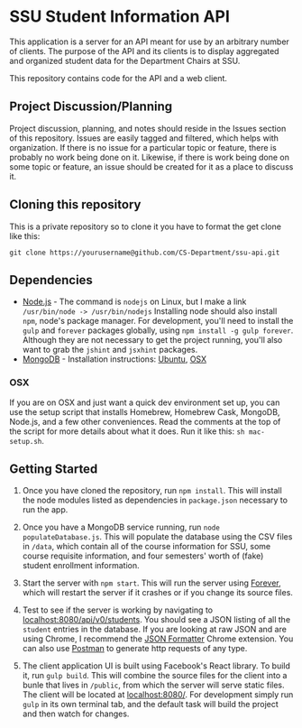 # SSU Student Information API

This application is a server for an API meant for use by an arbitrary number
of clients. The purpose of the API and its clients is to display aggregated
and organized student data for the Department Chairs at SSU.

This repository contains code for the API and a web client.

## Project Discussion/Planning

Project discussion, planning, and notes should reside in the Issues
section of this repository. Issues are easily tagged and filtered, which
helps with organization. If there is no issue for a particular topic or
feature, there is probably no work being done on it. Likewise, if there is
work being done on some topic or feature, an issue should be created for
it as a place to discuss it.

## Cloning this repository

This is a private repository so to clone it you have to format the get clone like
this:

`git clone https://yourusername@github.com/CS-Department/ssu-api.git` 

## Dependencies

- [Node.js](nodejs.org) - The command is `nodejs` on Linux, but I make a link `/usr/bin/node -> /usr/bin/nodejs`
    Installing node should also install `npm`, node's package manager. For development,
    you'll need to install the `gulp` and `forever` packages globally, using
    `npm install -g gulp forever`. Although they are not necessary to get the
    project running, you'll also want to grab the `jshint` and `jsxhint` packages.
- [MongoDB](mongodb.org) - Installation instructions:
    [Ubuntu](http://docs.mongodb.org/manual/tutorial/install-mongodb-on-ubuntu/),
    [OSX](http://docs.mongodb.org/manual/tutorial/install-mongodb-on-os-x/)

### OSX
If you are on OSX and just want a quick dev environment set up, you can use the
setup script that installs Homebrew, Homebrew Cask, MongoDB, Node.js, and a few
other conveniences. Read the comments at the top of the script for more details
about what it does. Run it like this: `sh mac-setup.sh`.

## Getting Started

1. Once you have cloned the repository, run `npm install`. This will install the
node modules listed as dependencies in `package.json` necessary to run the app.

2. Once you have a MongoDB service running, run `node populateDatabase.js`. This will
populate the database using the CSV files in `/data`, which contain all of the course
information for SSU, some course requisite information, and four semesters' worth of
(fake) student enrollment information.

3. Start the server with `npm start`. This will run the server using [Forever](https://github.com/foreverjs/forever),
which will restart the server if it crashes or if you change its source files.

4. Test to see if the server is working by navigating to [localhost:8080/api/v0/students](http://localhost:8080/api/v0/students).
You should see a JSON listing of all the `student` entries in the database. If you
are looking at raw JSON and are using Chrome, I recommend the [JSON Formatter](https://chrome.google.com/webstore/detail/json-formatter/bcjindcccaagfpapjjmafapmmgkkhgoa?hl=en)
Chrome extension. You can also use [Postman](https://chrome.google.com/webstore/detail/postman-rest-client/fdmmgilgnpjigdojojpjoooidkmcomcm?hl=en)
to generate http requests of any type.

5. The client application UI is built using Facebook's React library. To build it, run
`gulp build`. This will combine the source files for the client into a bunle that lives in
`/public`, from which the server will serve static files. The client will be located at
[localhost:8080/](localhost:8080/). For development simply run `gulp` in its own
terminal tab, and the default task will build the project and then watch for
changes.
